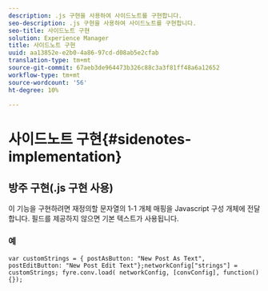 ```yaml
---
description: .js 구현을 사용하여 사이드노트를 구현합니다.
seo-description: .js 구현을 사용하여 사이드노트를 구현합니다.
seo-title: 사이드노트 구현
solution: Experience Manager
title: 사이드노트 구현
uuid: aa13852e-e2b0-4a86-97cd-d08ab5e2cfab
translation-type: tm+mt
source-git-commit: 67aeb3de964473b326c88c3a3f81ff48a6a12652
workflow-type: tm+mt
source-wordcount: '56'
ht-degree: 10%

---
```



# 사이드노트 구현{#sidenotes-implementation}

## 방주 구현(.js 구현 사용)

이 기능을 구현하려면 재정의할 문자열의 1-1 개체 매핑을 Javascript 구성 개체에 전달합니다. 필드를 제공하지 않으면 기본 텍스트가 사용됩니다.

### 예

```
var customStrings = { postAsButton: "New Post As Text", postEditButton: "New Post Edit Text"};networkConfig["strings"] = customStrings; fyre.conv.load( networkConfig, [convConfig], function(){});
```
